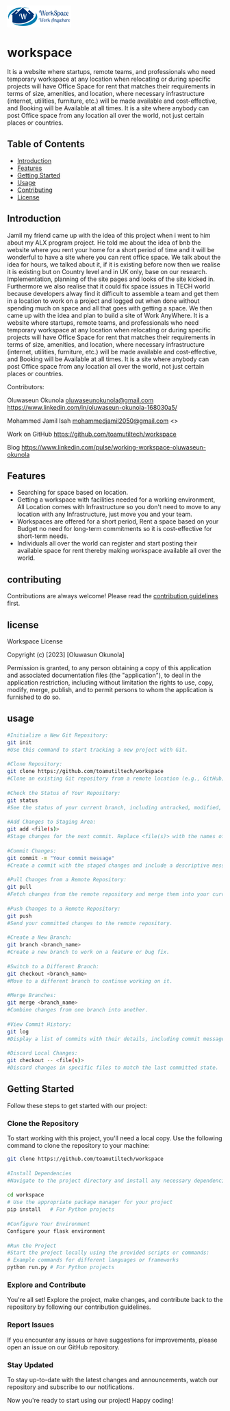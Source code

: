 ![WorkSpace](workspace/static/logo1.png)
# workspace
It is a website where startups, remote teams, and professionals who need temporary workspace at any location when relocating or during specific projects will have Office Space for rent that matches their requirements in terms of size, amenities, and location, where necessary infrastructure (internet, utilities, furniture, etc.) will be made available and cost-effective, and Booking will be Available at all times. It is a site where anybody can post Office space from any location all over the world, not just certain places or countries.


## Table of Contents

- [Introduction](#introduction)
- [Features](#features)
- [Getting Started](#getting-started)
- [Usage](#usage)
- [Contributing](#contributing)
- [License](#license)

## Introduction

Jamil my friend came up with the idea of this project when i went to him about my ALX program project. He told me about the idea of bnb the website where you rent your home for a short period of time and it will be wonderful to have a site where you can rent office space. We talk about the idea for hours, we talked about it, if it is existing before now then we realise it is existing but on Country level and in UK only, base on our research. Implementation, planning of the site pages and looks of the site kicked in. Furthermore we also realise that it could fix space issues in TECH world because developers alway find it difficult to assemble a team and get them in a location to work on a project and logged out when done without spending much on space and all that goes with getting a space. We then came up with the idea and plan to build a site  of Work AnyWhere.
It is a website where startups, remote teams, and professionals who need temporary workspace at any location when relocating or during specific projects will have Office Space for rent that matches their requirements in terms of size, amenities, and location, where necessary infrastructure (internet, utilities, furniture, etc.) will be made available and cost-effective, and Booking will be Available at all times. It is a site where anybody can post Office space from any location all over the world, not just certain places or countries.

Contributors:

Oluwaseun Okunola <oluwaseunokunola@gmail.com> <https://www.linkedin.com/in/oluwaseun-okunola-168030a5/>

Mohammed Jamil Isah <mohammedjamil2050@gmail.com> <>

Work on GitHub
https://github.com/toamutiltech/workspace

Blog
https://www.linkedin.com/pulse/working-workspace-oluwaseun-okunola

## Features

- Searching for space based on location.
- Getting a workspace with facilities needed for a working environment, All Location comes with Infrastructure so you don't need to move to any location with any Infrastructure, just move you and your team.
- Workspaces are offered for a short period, Rent a space based on your Budget no need for long-term commitments so it is cost-effective for short-term needs.
- Individuals all over the world can register and start posting their available space for rent thereby making workspace available all over the world.

## contributing
Contributions are always welcome! Please read the [contribution guidelines](https://github.com/toamutiltech/workspace/blob/main/contributing.md) first.

## license
Workspace License

Copyright (c) [2023] [Oluwasun Okunola]

Permission is granted, to any person obtaining a copy
of this application and associated documentation files (the "application"), to deal
in the application restriction, including without limitation the rights
to use, copy, modify, merge, publish, and to permit persons to whom the application is
furnished to do so.


## usage
```bash
#Initialize a New Git Repository:
git init
#Use this command to start tracking a new project with Git.

#Clone Repository:
git clone https://github.com/toamutiltech/workspace
#Clone an existing Git repository from a remote location (e.g., GitHub).

#Check the Status of Your Repository:
git status
#See the status of your current branch, including untracked, modified, and staged files.

#Add Changes to Staging Area:
git add <file(s)>
#Stage changes for the next commit. Replace <file(s)> with the names of the files you want to stage.

#Commit Changes:
git commit -m "Your commit message"
#Create a commit with the staged changes and include a descriptive message.

#Pull Changes from a Remote Repository:
git pull
#Fetch changes from the remote repository and merge them into your current branch.

#Push Changes to a Remote Repository:
git push
#Send your committed changes to the remote repository.

#Create a New Branch:
git branch <branch_name>
#Create a new branch to work on a feature or bug fix.

#Switch to a Different Branch:
git checkout <branch_name>
#Move to a different branch to continue working on it.

#Merge Branches:
git merge <branch_name>
#Combine changes from one branch into another.

#View Commit History:
git log
#Display a list of commits with their details, including commit messages and authors.

#Discard Local Changes:
git checkout -- <file(s)>
#Discard changes in specific files to match the last committed state.
```

## Getting Started

Follow these steps to get started with our project:

### Clone the Repository

To start working with this project, you'll need a local copy. Use the following command to clone the repository to your machine:

```bash
git clone https://github.com/toamutiltech/workspace

#Install Dependencies
#Navigate to the project directory and install any necessary dependencies:

cd workspace
# Use the appropriate package manager for your project
pip install   # For Python projects

#Configure Your Environment
Configure your flask environment

#Run the Project
#Start the project locally using the provided scripts or commands:
# Example commands for different languages or frameworks
python run.py # For Python projects

```
### Explore and Contribute
You're all set! Explore the project, make changes, and contribute back to the repository by following our contribution guidelines.

### Report Issues
If you encounter any issues or have suggestions for improvements, please open an issue on our GitHub repository.

### Stay Updated
To stay up-to-date with the latest changes and announcements, watch our repository and subscribe to our notifications.

Now you're ready to start using our project! Happy coding!
